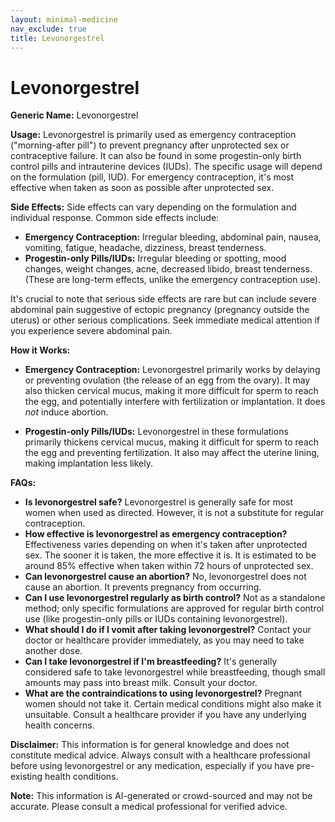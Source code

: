 ```yaml
---
layout: minimal-medicine
nav_exclude: true
title: Levonorgestrel
---
```


# Levonorgestrel

**Generic Name:** Levonorgestrel

**Usage:** Levonorgestrel is primarily used as emergency contraception ("morning-after pill") to prevent pregnancy after unprotected sex or contraceptive failure.  It can also be found in some progestin-only birth control pills and intrauterine devices (IUDs).  The specific usage will depend on the formulation (pill, IUD).  For emergency contraception, it's most effective when taken as soon as possible after unprotected sex.

**Side Effects:**  Side effects can vary depending on the formulation and individual response. Common side effects include:

* **Emergency Contraception:** Irregular bleeding, abdominal pain, nausea, vomiting, fatigue, headache, dizziness, breast tenderness.
* **Progestin-only Pills/IUDs:** Irregular bleeding or spotting, mood changes, weight changes, acne, decreased libido, breast tenderness.  (These are long-term effects, unlike the emergency contraception use).

It's crucial to note that serious side effects are rare but can include severe abdominal pain suggestive of ectopic pregnancy (pregnancy outside the uterus) or other serious complications.  Seek immediate medical attention if you experience severe abdominal pain.

**How it Works:**

* **Emergency Contraception:** Levonorgestrel primarily works by delaying or preventing ovulation (the release of an egg from the ovary).  It may also thicken cervical mucus, making it more difficult for sperm to reach the egg, and potentially interfere with fertilization or implantation.  It does *not* induce abortion.

* **Progestin-only Pills/IUDs:**  Levonorgestrel in these formulations primarily thickens cervical mucus, making it difficult for sperm to reach the egg and preventing fertilization.  It also may affect the uterine lining, making implantation less likely.

**FAQs:**

* **Is levonorgestrel safe?** Levonorgestrel is generally safe for most women when used as directed. However, it is not a substitute for regular contraception.
* **How effective is levonorgestrel as emergency contraception?** Effectiveness varies depending on when it's taken after unprotected sex. The sooner it is taken, the more effective it is.  It is estimated to be around 85% effective when taken within 72 hours of unprotected sex.
* **Can levonorgestrel cause an abortion?** No, levonorgestrel does not cause an abortion.  It prevents pregnancy from occurring.
* **Can I use levonorgestrel regularly as birth control?**  Not as a standalone method; only specific formulations are approved for regular birth control use (like progestin-only pills or IUDs containing levonorgestrel).
* **What should I do if I vomit after taking levonorgestrel?** Contact your doctor or healthcare provider immediately, as you may need to take another dose.
* **Can I take levonorgestrel if I'm breastfeeding?** It's generally considered safe to take levonorgestrel while breastfeeding, though small amounts may pass into breast milk. Consult your doctor.
* **What are the contraindications to using levonorgestrel?**  Pregnant women should not take it. Certain medical conditions might also make it unsuitable. Consult a healthcare provider if you have any underlying health concerns.


**Disclaimer:** This information is for general knowledge and does not constitute medical advice. Always consult with a healthcare professional before using levonorgestrel or any medication, especially if you have pre-existing health conditions.


**Note:** This information is AI-generated or crowd-sourced and may not be accurate. Please consult a medical professional for verified advice.